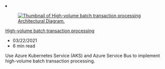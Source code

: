 <!-- This file is automatically generated by build/architectures/build_index.py. Any updates will be lost. -->

<!-- markdownlint-disable MD033 -->

<li class="grid-item item-column" data-categories="compute">
<article class="card">
    <div class="card-header has-margin-bottom-none" aria-hidden="true">
        <figure class="image diagram has-height-175 has-overflow-hidden level">
            <a href="/azure/architecture/example-scenario/mainframe/process-batch-transactions"><img src="/azure/architecture/browse/thumbs/process-batch-transactions.png" class="diagram" alt="Thumbnail of High-volume batch transaction processing Architectural Diagram." data-linktype="relative-path"></a>
        </figure>
    </div>
    <div class="card-content">
        <a class="card-content-title has-margin-top-none" href="/azure/architecture/example-scenario/mainframe/process-batch-transactions">
            <p>High-volume batch transaction processing</p>
        </a>
        <ul class="card-content-metadata">
            <li>03/22/2021</li>
            <li>6 min read</li>
        </ul>
        <p class="card-content-description">Use Azure Kubernetes Service (AKS) and Azure Service Bus to implement high-volume batch transaction processing.</p>
        <div class="bottom-to-top-fade is-hidden-mobile"></div>
    </div>
</article>
</li>
